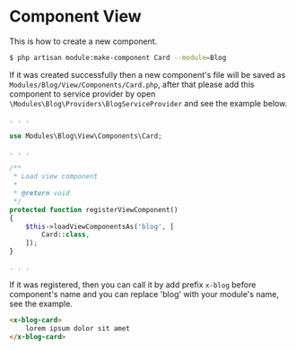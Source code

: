 # Component View

This is how to create a new component.
```bash
$ php artisan module:make-component Card --module=Blog
```

If it was created successfully then a new component's file will be saved as `Modules/Blog/View/Components/Card.php`, after that please add this component to service provider by open `\Modules\Blog\Providers\BlogServiceProvider` and see the example below.
```php
. . .

use Modules\Blog\View\Components\Card;

. . .

/**
 * Load view component
 *
 * @return void
 */
protected function registerViewComponent()
{
    $this->loadViewComponentsAs('blog', [
        Card::class,
    ]);
}

. . .
```

If it was registered, then you can call it by add prefix `x-blog` before component's name and you can replace 'blog' with your module's name, see the example.

```html
<x-blog-card>
    lorem ipsum dolor sit amet
</x-blog-card>
```